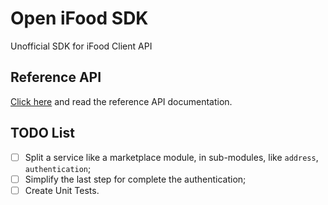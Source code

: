 # Open iFood SDK

Unofficial SDK for iFood Client API

## Reference API

[Click here](https://develeo.me/client-ifoodapi/packages/sdk/docs) and read the reference API documentation.

## TODO List

- [ ] Split a service like a marketplace module, in sub-modules, like `address`, `authentication`;
- [ ] Simplify the last step for complete the authentication;
- [ ] Create Unit Tests.
